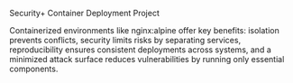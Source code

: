 Security+ Container Deployment Project

Containerized environments like nginx:alpine offer key benefits: isolation prevents conflicts, security limits risks by separating services, reproducibility ensures consistent deployments across systems, and a minimized attack surface reduces vulnerabilities by running only essential components.
